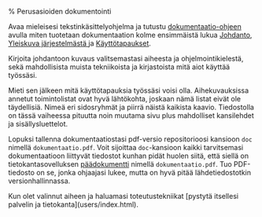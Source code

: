 % Perusasioiden dokumentointi
<!-- order: 5 -->
<!-- tags: viikko1 -->

Avaa mieleisesi tekstinkäsittelyohjelma ja tutustu
[dokumentaatio-ohjeen]({{rootdir}}dokumentaatio-ohje.html) avulla miten tuotetaan dokumentaation kolme ensimmäistä lukua 
[Johdanto]({{rootdir}}dokumentaatio-ohje.html#johdanto),
[Yleiskuva järjestelmästä ]({{rootdir}}dokumentaatio-ohje.html#yleiskuva-j%C3%A4rjestelm%C3%A4st%C3%A4) ja 
[Käyttötapaukset]({{rootdir}}dokumentaatio-ohje.html#k%C3%A4ytt%C3%B6tapaukset).

Kirjoita johdantoon kuvaus valitsemastasi aiheesta ja ohjelmointikielestä, sekä mahdollisista muista tekniikoista ja kirjastoista mitä aiot käyttää työssäsi. 

Mieti sen jälkeen mitä käyttötapauksia työssäsi voisi olla. Aihekuvauksissa annetut toimintolistat ovat hyvä lähtökohta,
joskaan nämä listat eivät ole täydellisiä. Nimeä eri sidosryhmät ja piirrä näistä kaikista kaavio. 
Tiedostolla on tässä vaiheessa pituutta noin muutama sivu plus mahdolliset kansilehdet ja sisällysluettelot.

Lopuksi tallenna dokumentaatiostasi pdf-versio repositorioosi kansioon `doc` 
nimellä `dokumentaatio.pdf`. 
Voit sijoittaa `doc`-kansioon kaikki
tarvitsemasi dokumentaatioon liittyvät tiedostot kunhan pidät huolen
siitä, että siellä on tietokantasovelluksen [päädokumentti]({{rootdir}}dokumentaatio-ohje.html)
nimellä `dokumentaatio.pdf`. Tuo PDF-tiedosto on se, jonka ohjaajasi lukee, 
mutta on hyvä pitää lähdetiedostotkin versionhallinnassa.

<next>
Kun olet valinnut aiheen ja haluamasi toteutustekniikat [pystytä itsellesi palvelin ja tietokanta](users/index.html).
</next>
